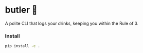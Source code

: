 # butler 🎩

A polite CLI that logs your drinks, keeping you within the Rule of 3.

### Install

```bash
pip install -e .
